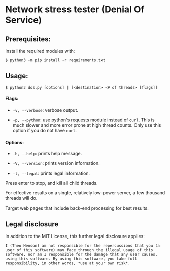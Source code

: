 # Network stress tester (Denial Of Service)

## Prerequisites:

Install the required modules with:

```
$ python3 -m pip install -r requirements.txt
```

## Usage:

```
$ python3 dos.py [options] | [<destination> <# of threads> [flags]]
```

#### Flags:

* `-v, --verbose`: verbose output.

* `-p, --python`: use python's requests module instead of `curl`.
This is much slower and more error prone at high thread counts. Only use this option if you do not have `curl`.

#### Options:

* `-h, --help`: prints help message.

* `-V, --version`: prints version information.

* `-l, --legal`: prints legal information.

Press enter to stop, and kill all child threads.

For effective results on a single, relatively low-power server, a few thousand threads will do.

Target web pages that include back-end processing for best results.

## Legal disclosure

In addition to the MIT License, this further legal disclosure applies:

`
I (Theo Henson) am not responsible for the repercussions that you (a user of this software) may face through the illegal usage of this software, nor am I responsible for the damage that any user causes, using this software. By using this software, you take full responsibility, in other words, *use at your own risk*.
`
